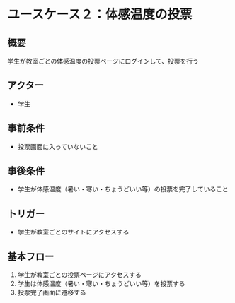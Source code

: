 # ユースケース２：体感温度の投票
## 概要
学生が教室ごとの体感温度の投票ページにログインして、投票を行う

## アクター
- 学生

## 事前条件
- 投票画面に入っていないこと

## 事後条件
- 学生が体感温度（暑い・寒い・ちょうどいい等）の投票を完了していること

## トリガー
- 学生が教室ごとのサイトにアクセスする

## 基本フロー
1. 学生が教室ごとの投票ページにアクセスする
2. 学生は体感温度（暑い・寒い・ちょうどいい等）を投票する
3. 投票完了画面に遷移する
